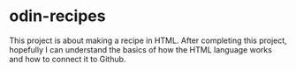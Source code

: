 # odin-recipes

This project is about making a recipe in HTML. After completing this project, hopefully I can understand the basics of how the HTML language works and how to connect it to Github.